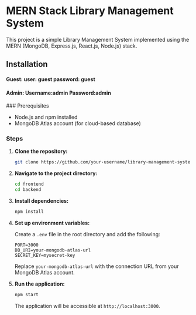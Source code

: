 # MERN Stack Library Management System

This project is a simple Library Management System implemented using the MERN (MongoDB, Express.js, React.js, Node.js) stack.

## Installation

<h4>Guest: user: guest password: guest </h4>
 <h4>Admin: Username:admin Password:admin </h4>
### Prerequisites

- Node.js and npm installed
- MongoDB Atlas account (for cloud-based database)

### Steps

1. **Clone the repository:**

    ```bash
    git clone https://github.com/your-username/library-management-system.git
    ```

2. **Navigate to the project directory:**

    ```bash
    cd frontend
    cd backend
    ```

3. **Install dependencies:**

    ```bash
    npm install
    ```

4. **Set up environment variables:**

    Create a `.env` file in the root directory and add the following:

    ```env
    PORT=3000
    DB_URI=your-mongodb-atlas-url
    SECRET_KEY=mysecret-key
    ```

    Replace `your-mongodb-atlas-url` with the connection URL from your MongoDB Atlas account.

5. **Run the application:**

    ```bash
    npm start
    ```

    The application will be accessible at `http://localhost:3000`.

